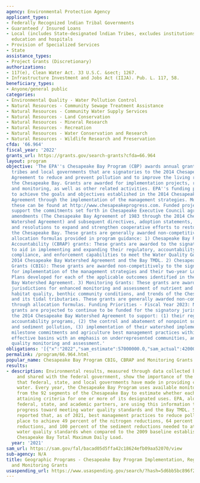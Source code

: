 ```yaml
---
agency: Environmental Protection Agency
applicant_types:
- Federally Recognized lndian Tribal Governments
- Guaranteed / Insured Loans
- Local (includes State-designated lndian Tribes, excludes institutions of higher
  education and hospitals
- Provision of Specialized Services
- State
assistance_types:
- Project Grants (Discretionary)
authorizations:
- 117(e), Clean Water Act. 33 U.S.C. &sect; 1267.
- Infrastructure Investment and Jobs Act (IIJA). Pub. L. 117, 58.
beneficiary_types:
- Anyone/general public
categories:
- Environmental Quality - Water Pollution Control
- Natural Resources - Community Sewage Treatment Assistance
- Natural Resources - Community Water Supply Services
- Natural Resources - Land Conservation
- Natural Resources - Mineral Research
- Natural Resources - Recreation
- Natural Resources - Water Conservation and Research
- Natural Resources - Wildlife Research and Preservation
cfda: '66.964'
fiscal_year: '2022'
grants_url: https://grants.gov/search-grants?cfda=66.964
layout: program
objective: 'The EPA''s Chesapeake Bay Program (CBP) awards annual grants to states,
  tribes and local governments that are signatories to the 2014 Chesapeake Bay Watershed
  Agreement to reduce and prevent pollution and to improve the living resources in
  the Chesapeake Bay. Grants are awarded for implementation projects, regulatory/accountability,
  and monitoring, as well as other related activities. EPA''s funding priority is
  to achieve the goals and objectives established in the 2014 Chesapeake Bay Watershed
  Agreement through the implementation of the management strategies. More detail on
  these can be found at http://www.chesapeakeprogress.com. Funded projects have helped
  support the commitments set forth in Chesapeake Executive Council agreements and
  amendments (The Chesapeake Bay Agreement of 1983 through the 2014 Chesapeake Bay
  Watershed Agreement) and subsequent directives, adoption statements, endorsements
  and resolutions to expand and strengthen cooperative efforts to restore and protect
  the Chesapeake Bay. These grants are generally awarded non-competitively through
  allocation formulas provided in program guidance: 1) Chesapeake Bay Regulatory and
  Accountability (CBRAP) grants: These grants are awarded to the signatory jurisdictions
  to aid in implementing and expanding their regulatory, accountability, assessment,
  compliance, and enforcement capabilities to meet the Water Quality Goal for the
  2014 Chesapeake Bay Watershed Agreement and the Bay TMDL. 2) Chesapeake Bay Implementation
  Grants (CBIG): These grants are awarded non-competitively to the signatory jurisdictions
  for implementation of the management strategies and their two-year Logic & Action
  Plans developed for each of the applicable outcomes identified in the 2014 Chesapeake
  Bay Watershed Agreement. 3) Monitoring Grants: These grants are awarded to signatory
  jurisdictions for enhanced monitoring and assessment of nutrient and sediment loads,
  habitat quality, benthic community conditions, and trends of the Chesapeake Bay
  and its tidal tributaries. These grants are generally awarded non-competitively
  through allocation formulas. Funding Priorities - Fiscal Year 2023: Non-competitive
  grants are projected to continue to be funded for the signatory jurisdictions of
  the 2014 Chesapeake Bay Watershed Agreement to support: (1) their regulatory and
  accountability programs, (2) the control and abatement of nonpoint source nutrient
  and sediment pollution, (3) implementation of their watershed implementation plans,
  milestone commitments and agriculture best management practices within the most
  effective basins with an emphasis on underrepresented communities, and (4) water
  quality monitoring and assessment.'
obligations: '[{"x":"2022","sam_estimate":57000000.0,"sam_actual":42000000.0,"usa_spending_actual":1650000.0},{"x":"2023","sam_estimate":51000000.0,"sam_actual":0.0,"usa_spending_actual":1748818.0},{"x":"2024","sam_estimate":51000000.0,"sam_actual":0.0,"usa_spending_actual":3060987.0}]'
permalink: /program/66.964.html
popular_name: Chesapeake Bay Program CBIG, CBRAP and Monitoring Grants
results:
- description: Environmental results, measured through data collected by the states
    and shared with the federal government, show the importance of the investment
    that federal, state, and local governments have made in providing clean and safe
    water. Every year, the Chesapeake Bay Program uses available monitoring information
    from the 92 segments of the Chesapeake Bay to estimate whether each segment is
    attaining criteria for one or more of its designated uses. EPA, along with other
    federal, state, and academic partners, are using this information to demonstrate
    progress toward meeting water quality standards and the Bay TMDL. States have
    reported that, as of 2021, best management practices to reduce pollution are in
    place to achieve 49 percent of the nitrogen reductions, 64 percent of the phosphorus
    reductions, and 100 percent of the sediment reductions needed to attain applicable
    water quality standards when compared to the 2009 baseline established in the
    Chesapeake Bay Total Maximum Daily Load.
  year: '2021'
sam_url: https://sam.gov/fal/bacad05d5ffa42c18624efb09aa52070/view
sub-agency: N/A
title: Geographic Programs - Chesapeake Bay Program Implementation, Regulatory/Accountability
  and Monitoring Grants
usaspending_url: https://www.usaspending.gov/search/?hash=5d6bb5bc896f2ede7d93f59ae4ac7e5d
---
```

